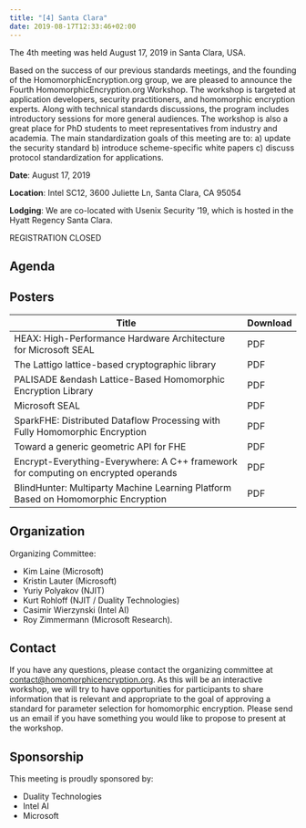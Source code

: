 ```yaml
---
title: "[4] Santa Clara"
date: 2019-08-17T12:33:46+02:00
---
```


The 4th meeting was held August 17, 2019 in Santa Clara, USA.

Based on the success of our previous standards meetings, and the founding of the HomomorphicEncryption.org group, we are pleased to announce the Fourth HomomorphicEncryption.org Workshop.
The workshop is targeted at application developers, security practitioners, and homomorphic encryption experts. 
Along with technical standards discussions, the program includes introductory sessions for more general audiences. 
The workshop is also a great place for PhD students to meet representatives from industry and academia. 
The main standardization goals of this meeting are to:
a) update the security standard
b) introduce scheme-specific white papers
c) discuss protocol standardization for applications.

**Date**: August 17, 2019

**Location**: Intel SC12, 3600 Juliette Ln, Santa Clara, CA 95054

**Lodging**: We are co-located with Usenix Security ’19, which is hosted in the Hyatt Regency Santa Clara.

REGISTRATION CLOSED

## Agenda


## Posters

| Title                                                                              | Download |
|------------------------------------------------------------------------------------|----------|
| HEAX: High-Performance Hardware Architecture for Microsoft SEAL                    | PDF      |
| The Lattigo lattice-based cryptographic library                                    | PDF      |
| PALISADE &endash Lattice-Based Homomorphic Encryption Library                      | PDF      |
| Microsoft SEAL                                                                     | PDF      |
| SparkFHE: Distributed Dataflow Processing with Fully Homomorphic Encryption        | PDF      |
| Toward a generic geometric API for FHE                                             | PDF      |
| Encrypt-Everything-Everywhere: A C++ framework for computing on encrypted operands | PDF      |
| BlindHunter: Multiparty Machine Learning Platform Based on Homomorphic Encryption  | PDF      |

## Organization

Organizing Committee: 
- Kim Laine (Microsoft)
- Kristin Lauter (Microsoft)
- Yuriy Polyakov (NJIT)
- Kurt Rohloff (NJIT / Duality Technologies)
- Casimir Wierzynski (Intel AI)
- Roy Zimmermann (Microsoft Research).

## Contact
If you have any questions, please contact the organizing committee at contact@homomorphicencryption.org. 
As this will be an interactive workshop, we will try to have opportunities for participants to share information that is relevant and appropriate to the goal of approving a standard for parameter selection for homomorphic encryption. 
Please send us an email if you have something you would like to propose to present at the workshop.

## Sponsorship
This meeting is proudly sponsored by:
- Duality Technologies
- Intel AI
- Microsoft




